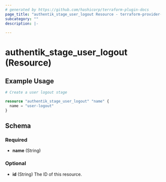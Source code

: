 ```yaml
---
# generated by https://github.com/hashicorp/terraform-plugin-docs
page_title: "authentik_stage_user_logout Resource - terraform-provider-authentik"
subcategory: ""
description: |-
  
---
```


# authentik_stage_user_logout (Resource)



## Example Usage

```terraform
# Create a user logout stage

resource "authentik_stage_user_logout" "name" {
  name = "user-logout"
}
```

<!-- schema generated by tfplugindocs -->
## Schema

### Required

- **name** (String)

### Optional

- **id** (String) The ID of this resource.


